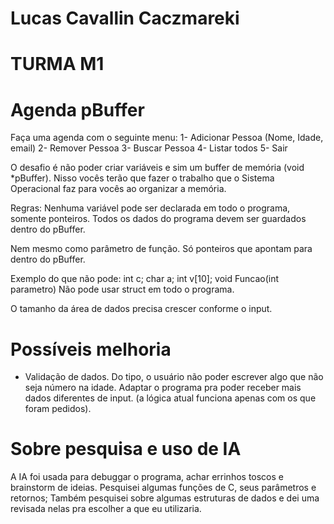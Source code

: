 # Lucas Cavallin Caczmareki
# TURMA M1

# Agenda pBuffer

Faça uma agenda com o seguinte menu:
1- Adicionar Pessoa (Nome, Idade, email)
2- Remover Pessoa
3- Buscar Pessoa
4- Listar todos
5- Sair
 
O desafio é não poder criar variáveis e sim um buffer de memória (void *pBuffer). Nisso vocês terão que fazer o trabalho que o Sistema Operacional faz para vocês ao organizar a memória.
 
Regras:
Nenhuma variável pode ser declarada em todo o programa, somente ponteiros. Todos os dados do programa devem ser guardados dentro do pBuffer.

Nem mesmo como parâmetro de função. Só ponteiros que apontam para dentro do pBuffer.

Exemplo do que não pode: int c; char a; int v[10];  void Funcao(int parametro)
Não pode usar struct em todo o programa.

O tamanho da área de dados precisa crescer conforme o input.

# Possíveis melhoria
+ Validação de dados. Do tipo, o usuário não poder escrever algo que não seja número na idade.
Adaptar o programa pra poder receber mais dados diferentes de input. (a lógica atual funciona apenas com os que foram pedidos).

# Sobre pesquisa e uso de IA
A IA foi usada para debuggar o programa, achar errinhos toscos e brainstorm de ideias.
Pesquisei algumas funções de C, seus parâmetros e retornos; Também pesquisei sobre algumas estruturas de dados e dei uma revisada nelas pra escolher a que eu utilizaria.

# 
